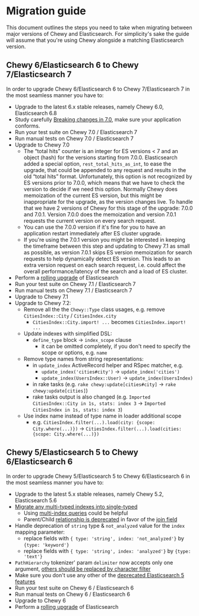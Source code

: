 # Migration guide

This document outlines the steps you need to take when migrating between major versions of
Chewy and Elasticsearch. For simplicity's sake the guide will assume that you're using
Chewy alongside a matching Elasticsearch version.

## Chewy 6/Elasticsearch 6 to Chewy 7/Elasticsearch 7

In order to upgrade Chewy 6/Elasticsearch 6 to Chewy 7/Elasticsearch 7 in the most seamless manner you have to:

* Upgrade to the latest 6.x stable releases, namely Chewy 6.0, Elasticsearch 6.8
* Study carefully [Breaking changes in 7.0](https://www.elastic.co/guide/en/elasticsearch/reference/current/breaking-changes-7.0.html), make sure your application conforms.
* Run your test suite on Chewy 7.0 / Elasticsearch 7
* Run manual tests on Chewy 7.0 / Elasticsearch 7
* Upgrade to Chewy 7.0
  * The “total hits” counter is an integer for ES versions < 7 and an object (hash) for the versions starting from 7.0.0. Elasticsearch added a special option, `rest_total_hits_as_int`, to ease the upgrade, that could be appended to any request and results in the old “total hits” format. Unfortunately, this option is not recognized by ES versions prior to 7.0.0, which means that we have to check the version to decide if we need this option.
    Normally Chewy does memoization of the current ES version, but this might be inappropriate for the upgrade, as the version changes live.
    To handle that we have 2 versions of Chewy for this stage of the upgrade: 7.0.0 and 7.0.1. Version 7.0.0 does the memoization and version 7.0.1 requests the current version on every search request. 
  * You can use the 7.0.0 version if it's fine for you to have an application restart immediately after ES cluster upgrade.
  * If you're using the 7.0.1 version you might be interested in keeping the timeframe between this step and updating to Chewy 7.1 as small as possible, as version 7.0.1 skips ES version memoization for search requests to help dynamically detect ES version. This leads to an extra version request on each search request, i.e. could affect the overall performance/latency of the search and a load of ES cluster.
* Perform a [rolling upgrade](https://www.elastic.co/guide/en/elasticsearch/reference//rolling-upgrades.html) of Elasticsearch
* Run your test suite on Chewy 7.1 / Elasticsearch 7
* Run manual tests on Chewy 7.1 / Elasticsearch 7
* Upgrade to Chewy 7.1
* Upgrade to Chewy 7.2:
  * Remove all the the `Chewy::Type` class usages, e.g. remove `CitiesIndex::City` / `CitiesIndex.city`
    * `CitiesIndex::City.import! ...` becomes `CitiesIndex.import! ...`
  * Update indexes with simplified DSL:
    * `define_type` block -> `index_scope` clause
      * it can be omitted completely, if you don't need to specify the scope or options, e.g. `name`
  * Remove type names from string representations:
    * in `update_index` ActiveRecord helper and RSpec matcher, e.g.
      * `update_index('cities#city')` -> `update_index('cities')`
      * `update_index(UsersIndex::User)` -> `update_index(UsersIndex)`
    * in rake tasks (e.g. `rake chewy:update[cities#city]` -> `rake chewy:update[cities]`)
    * rake tasks output is also changed (e.g. `Imported CitiesIndex::City in 1s, stats: index 3` -> `Imported CitiesIndex in 1s, stats: index 3`)
  * Use index name instead of type name in loader additional scope
    * e.g. `CitiesIndex.filter(...).load(city: {scope: City.where(...)})` -> `CitiesIndex.filter(...).load(cities: {scope: City.where(...)})`

## Chewy 5/Elasticsearch 5 to Chewy 6/Elasticsearch 6

In order to upgrade Chewy 5/Elasticsearch 5 to Chewy 6/Elasticsearch 6 in the most seamless manner you have to:

* Upgrade to the latest 5.x stable releases, namely Chewy 5.2, Elasticsearch 5.6
* [Migrate any multi-typed indexes into single-typed](https://www.elastic.co/guide/en/elasticsearch/reference/6.8/removal-of-types.html)
  * Using [multi-index queries](https://github.com/toptal/chewy/pull/657) could be helpful
  * Parent/Child [relationship is deprecated](https://www.elastic.co/guide/en/elasticsearch/reference/6.8/removal-of-types.html#parent-child-mapping-types) in favor of the [join field](https://www.elastic.co/guide/en/elasticsearch/reference/6.8/parent-join.html)
* Handle deprecation of `string` type & `not_analyzed` value for the `index` mapping parameter:
  * replace fields with `{ type: 'string', index: 'not_analyzed'}` by `{type: 'keyword'}`
  * replace fields with `{ type: 'string', index: 'analyzed'}` by `{type: 'text'}`
* `PathHierarchy` tokenizer' param `delimiter` now accepts only one argument, [others should be replaced by character filter ](https://discuss.elastic.co/t/multichar-delimiter-in-path-hierarchy-tokenizer/16203)
* Make sure you don't use any other of the [deprecated Elasticsearch 5 features](https://www.elastic.co/guide/en/elasticsearch/reference/6.8/breaking-changes-6.0.html)
* Run your test suite on Chewy 6 / Elasticsearch 6
* Run manual tests on Chewy 6 / Elasticsearch 6
* Upgrade to Chewy 6
* Perform a [rolling upgrade](https://www.elastic.co/guide/en/elasticsearch/reference/6.8/rolling-upgrades.html) of Elasticsearch
